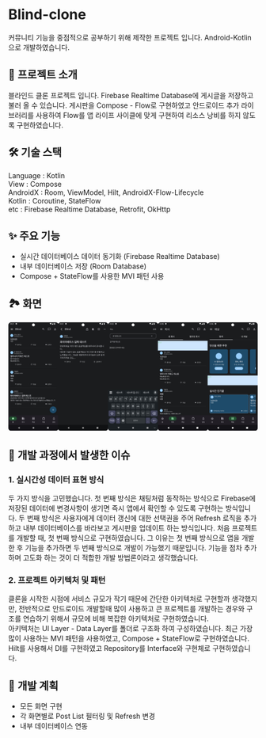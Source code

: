 # Blind-clone
커뮤니티 기능을 중점적으로 공부하기 위해 제작한 프로젝트 입니다. Android-Kotlin으로 개발하였습니다.

## 📖 프로젝트 소개
블라인드 클론 프로젝트 입니다. Firebase Realtime Database에 게시글을 저장하고 불러 올 수 있습니다. 
게시판을 Compose - Flow로 구현하였고 안드로이드 추가 라이브러리를 사용하여 Flow를 앱 라이프 사이클에 맞게 구현하여 리소스 낭비를 하지 않도록 구현하였습니다.

## 🛠 기술 스택
Language : Kotlin <br>
View : Compose <br>
AndroidX : Room, ViewModel, Hilt, AndroidX-Flow-Lifecycle <br>
Kotlin : Coroutine, StateFlow <br>
etc : Firebase Realtime Database, Retrofit, OkHttp <br>

## ✨ 주요 기능
- 실시간 데이터베이스 데이터 동기화 (Firebase Realtime Database)
- 내부 데이터베이스 저장 (Room Database)
- Compose + StateFlow를 사용한 MVI 패턴 사용


## 🏞️ 화면
<img src="./images/app.jpeg" alt="blind clone screen capture">

## 👀 개발 과정에서 발생한 이슈

### 1. 실시간성 데이터 표현 방식
두 가지 방식을 고민했습니다. 첫 번째 방식은 채팅처럼 동작하는 방식으로 Firebase에 저장된 데이터에 변경사항이 생기면 즉시 앱에서 확인할 수 있도록
구현하는 방식입니다. 두 번째 방식은 사용자에게 데이터 갱신에 대한 선택권을 주어 Refresh 로직을 추가하고 내부 데이터베이스를 바라보고 게시판을 업데이트 하는 방식입니다.
처음 프로젝트를 개발할 때, 첫 번째 방식으로 구현하였습니다. 그 이유는 첫 번째 방식으로 앱을 개발한 후 기능을 추가하면 두 번째 방식으로 개발이 가능했기 때문입니다.
기능을 점차 추가하며 고도화 하는 것이 더 적합한 개발 방법론이라고 생각했습니다.

### 2. 프로젝트 아키텍처 및 패턴
클론을 시작한 시점에 서비스 규모가 작기 때문에 간단한 아키텍처로 구현할까 생각했지만,
전반적으로 안드로이드 개발할때 많이 사용하고 큰 프로젝트를 개발하는 경우와 구조를 연습하기 위해서 규모에 비해 복잡한 아키텍처로 구현하였습니다. <br>
아키텍처는 UI Layer - Data Layer를 폴더로 구조화 하여 구성하였습니다. 최근 가장 많이 사용하는 MVI 패턴을 사용하였고, Compose + StateFlow로 구현하였습니다.
Hilt를 사용해서 DI를 구현하였고 Repository를 Interface와 구현체로 구현하였습니다.

## 🎯 개발 계획 
 - 모든 화면 구현
 - 각 화면별로 Post List 필터링 및 Refresh 변경
 - 내부 데이터베이스 연동
